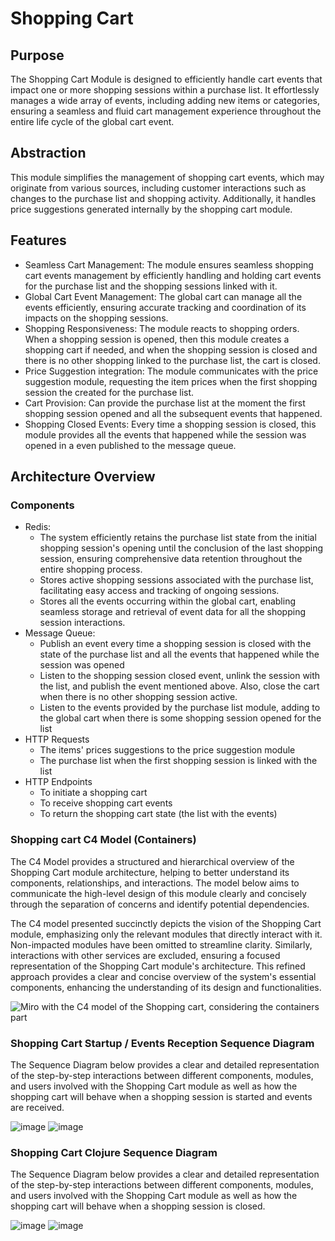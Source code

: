 # Shopping Cart

## Purpose
The Shopping Cart Module is designed to efficiently handle cart events that impact one or more shopping sessions within a purchase list. It effortlessly manages a wide array of events, including adding new items or categories, ensuring a seamless and fluid cart management experience throughout the entire life cycle of the global cart event.

## Abstraction
This module simplifies the management of shopping cart events, which may originate from various sources, including customer interactions such as changes to the purchase list and shopping activity. Additionally, it handles price suggestions generated internally by the shopping cart module.

## Features
- Seamless Cart Management: The module ensures seamless shopping cart events management by efficiently handling and holding cart events for the purchase list and the shopping sessions linked with it.
- Global Cart Event Management: The global cart can manage all the events efficiently, ensuring accurate tracking and coordination of its impacts on the shopping sessions.
- Shopping Responsiveness: The module reacts to shopping orders. When a shopping session is opened, then this module creates a shopping cart if needed, and when the shopping session is closed and there is no other shopping linked to the purchase list, the cart is closed.
- Price Suggestion integration: The module communicates with the price suggestion module, requesting the item prices when the first shopping session the created for the purchase list.
- Cart Provision: Can provide the purchase list at the moment the first shopping session opened and all the subsequent events that happened.
- Shopping Closed Events: Every time a shopping session is closed, this module provides all the events that happened while the session was opened in a even published to the message queue.

## Architecture Overview

### Components
- Redis:
  - The system efficiently retains the purchase list state from the initial shopping session's opening until the conclusion of the last shopping session, ensuring comprehensive data retention throughout the entire shopping process.
  - Stores active shopping sessions associated with the purchase list, facilitating easy access and tracking of ongoing sessions.
  - Stores all the events occurring within the global cart, enabling seamless storage and retrieval of event data for all the shopping session interactions.
- Message Queue:
  - Publish an event every time a shopping session is closed with the state of the purchase list and all the events that happened while the session was opened
  - Listen to the shopping session closed event, unlink the session with the list, and publish the event mentioned above. Also, close the cart when there is no other shopping session active.
  - Listen to the events provided by the purchase list module, adding to the global cart when there is some shopping session opened for the list
- HTTP Requests
  - The items' prices suggestions to the price suggestion module
  - The purchase list when the first shopping session is linked with the list
- HTTP Endpoints
  - To initiate a shopping cart
  - To receive shopping cart events
  - To return the shopping cart state (the list with the events)
 
### Shopping cart C4 Model (Containers)
The C4 Model provides a structured and hierarchical overview of the Shopping Cart module architecture, helping to better understand its components, relationships, and interactions. The model below aims to communicate the high-level design of this module clearly and concisely through the separation of concerns and identify potential dependencies. 

The C4 model presented succinctly depicts the vision of the Shopping Cart module, emphasizing only the relevant modules that directly interact with it. Non-impacted modules have been omitted to streamline clarity. Similarly, interactions with other services are excluded, ensuring a focused representation of the Shopping Cart module's architecture. This refined approach provides a clear and concise overview of the system's essential components, enhancing the understanding of its design and functionalities.

![Miro with the C4 model of the Shopping cart, considering the containers part](https://github.com/gumberss/PurchaseListinator/assets/38296002/01e92e0a-0c07-4481-956d-27f50eaf56ec)

### Shopping Cart Startup / Events Reception Sequence Diagram
The Sequence Diagram below provides a clear and detailed representation of the step-by-step interactions between different components, modules, and users involved with the Shopping Cart module as well as how the shopping cart will behave when a shopping session is started and events are received.

![image](https://github.com/gumberss/PurchaseListinator/assets/38296002/cc3454f5-b0d8-485c-ab31-717bb60a7d5b)
![image](https://github.com/gumberss/PurchaseListinator/assets/38296002/685545e0-4e35-4d55-bfba-93641631c8ea)

### Shopping Cart Clojure Sequence Diagram
The Sequence Diagram below provides a clear and detailed representation of the step-by-step interactions between different components, modules, and users involved with the Shopping Cart module as well as how the shopping cart will behave when a shopping session is closed.

![image](https://github.com/gumberss/PurchaseListinator/assets/38296002/de2f3b9e-8688-40b4-90b1-847ecfe4a02f)
![image](https://github.com/gumberss/PurchaseListinator/assets/38296002/26395f98-b7c1-4d03-8eb3-50143ce1129a)

